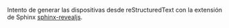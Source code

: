 
Intento de generar las dispositivas desde reStructuredText con la extensión de Sphinx [sphinx-revealjs](https://github.com/attakei/sphinx-revealjs/).
